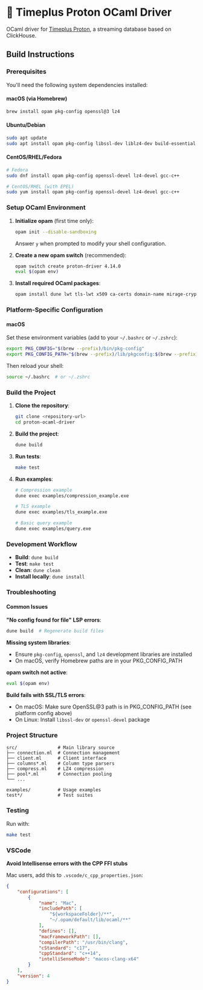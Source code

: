 # 🐪 Timeplus Proton OCaml Driver

OCaml driver for [Timeplus Proton](https://timeplus.com/proton), a streaming database based on ClickHouse.

## Build Instructions

### Prerequisites

You'll need the following system dependencies installed:

#### macOS (via Homebrew)
```bash
brew install opam pkg-config openssl@3 lz4
```

#### Ubuntu/Debian
```bash
sudo apt update
sudo apt install opam pkg-config libssl-dev liblz4-dev build-essential
```

#### CentOS/RHEL/Fedora
```bash
# Fedora
sudo dnf install opam pkg-config openssl-devel lz4-devel gcc-c++

# CentOS/RHEL (with EPEL)
sudo yum install opam pkg-config openssl-devel lz4-devel gcc-c++
```

### Setup OCaml Environment

1. **Initialize opam** (first time only):
   ```bash
   opam init --disable-sandboxing
   ```
   Answer `y` when prompted to modify your shell configuration.

2. **Create a new opam switch** (recommended):
   ```bash
   opam switch create proton-driver 4.14.0
   eval $(opam env)
   ```

3. **Install required OCaml packages**:
   ```bash
   opam install dune lwt tls-lwt x509 ca-certs domain-name mirage-crypto lz4 alcotest
   ```

### Platform-Specific Configuration

#### macOS
Set these environment variables (add to your `~/.bashrc` or `~/.zshrc`):
```bash
export PKG_CONFIG="$(brew --prefix)/bin/pkg-config"
export PKG_CONFIG_PATH="$(brew --prefix)/lib/pkgconfig:$(brew --prefix)/share/pkgconfig:$(brew --prefix)/opt/openssl@3/lib/pkgconfig"
```

Then reload your shell:
```bash
source ~/.bashrc  # or ~/.zshrc
```

### Build the Project

1. **Clone the repository**:
   ```bash
   git clone <repository-url>
   cd proton-ocaml-driver
   ```

2. **Build the project**:
   ```bash
   dune build
   ```

3. **Run tests**:
   ```bash
   make test
   ```

4. **Run examples**:
   ```bash
   # Compression example
   dune exec examples/compression_example.exe
   
   # TLS example
   dune exec examples/tls_example.exe
   
   # Basic query example
   dune exec examples/query.exe
   ```

### Development Workflow

- **Build**: `dune build`
- **Test**: `make test`
- **Clean**: `dune clean`
- **Install locally**: `dune install`

### Troubleshooting

#### Common Issues

**"No config found for file" LSP errors**:
```bash
dune build  # Regenerate build files
```

**Missing system libraries**:
- Ensure `pkg-config`, `openssl`, and `lz4` development libraries are installed
- On macOS, verify Homebrew paths are in your PKG_CONFIG_PATH

**opam switch not active**:
```bash
eval $(opam env)
```

**Build fails with SSL/TLS errors**:
- On macOS: Make sure OpenSSL@3 path is in PKG_CONFIG_PATH (see platform config above)
- On Linux: Install `libssl-dev` or `openssl-devel` package

### Project Structure

```
src/               # Main library source
├── connection.ml  # Connection management
├── client.ml      # Client interface
├── columns*.ml    # Column type parsers
├── compress.ml    # LZ4 compression
├── pool*.ml       # Connection pooling
└── ...

examples/          # Usage examples
test*/             # Test suites
```

### Testing

Run with:
```bash
make test
```

### VSCode

**Avoid Intellisense errors with the CPP FFI stubs**

Mac users, add this to `.vscode/c_cpp_properties.json`:

```json
{
    "configurations": [
        {
            "name": "Mac",
            "includePath": [
                "${workspaceFolder}/**",
                "~/.opam/default/lib/ocaml/**"
            ],
            "defines": [],
            "macFrameworkPath": [],
            "compilerPath": "/usr/bin/clang",
            "cStandard": "c17",
            "cppStandard": "c++14",
            "intelliSenseMode": "macos-clang-x64"
        }
    ],
    "version": 4
}
```